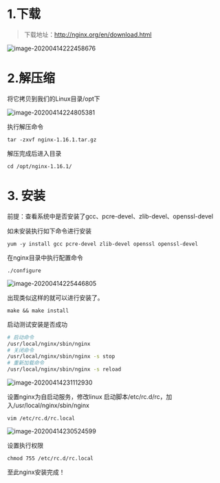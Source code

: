 # 1.下载

> 下载地址：http://nginx.org/en/download.html

![image-20200414222458676](https://cxhello.oss-cn-beijing.aliyuncs.com/image/image-20200414222458676.png)

# 2.解压缩

将它拷贝到我们的Linux目录/opt下

![image-20200414224805381](https://cxhello.oss-cn-beijing.aliyuncs.com/image/image-20200414224805381.png)

执行解压命令

`tar -zxvf nginx-1.16.1.tar.gz`

解压完成后进入目录

`cd /opt/nginx-1.16.1/`

# 3. 安装

前提：查看系统中是否安装了gcc、pcre-devel、zlib-devel、openssl-devel

如未安装执行如下命令进行安装

`yum -y install gcc pcre-devel zlib-devel openssl openssl-devel`

在nginx目录中执行配置命令

`./configure`

![image-20200414225446805](https://cxhello.oss-cn-beijing.aliyuncs.com/image/image-20200414225446805.png)

出现类似这样的就可以进行安装了。

`make && make install`

启动测试安装是否成功

```bash
# 启动命令
/usr/local/nginx/sbin/nginx
# 关闭命令
/usr/local/nginx/sbin/nginx -s stop
# 重新加载命令
/usr/local/nginx/sbin/nginx -s reload
```

![image-20200414231112930](https://cxhello.oss-cn-beijing.aliyuncs.com/image/image-20200414231112930.png)

设置nginx为自启动服务，修改linux 启动脚本/etc/rc.d/rc，加入/usr/local/nginx/sbin/nginx

`vim /etc/rc.d/rc.local`

![image-20200414230524599](https://cxhello.oss-cn-beijing.aliyuncs.com/image/image-20200414230524599.png)

设置执行权限

`chmod 755 /etc/rc.d/rc.local`

至此nginx安装完成！